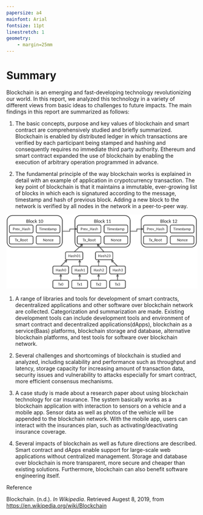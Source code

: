 ```yaml
---
papersize: a4
mainfont: Arial
fontsize: 11pt
linestretch: 1
geometry:
    - margin=25mm
---
```


# Summary

Blockchain is an emerging and fast-developing technology revolutionizing our world. In this report, we analyzed this technology in a variety of different views from basic ideas to challenges to future impacts. The main findings in this report are summarized as follows:

1. The basic concepts, purpose and key values of blockchain and smart contract are comprehensively studied and briefly summarized. Blockchain is enabled by distributed ledger in which transactions are verified by each participant being stamped and hashing and consequently requires no immediate third party authority. Ethereum and smart contract expanded the use of blockchain by enabling the execution of arbitrary operation programmed in advance. 

2. The fundamental principle of the way blockchain works is explained in detail with an example of application in crypotcurrency transaction. The key point of blockchain is that it maintains a immutable, ever-growing list of blocks in which each is signatured according to the message, timestamp and hash of previous block. Adding a new block to the network is verified by all nodes in the network in a peer-to-peer way.

![blockchain concept (Blockchain, n.d.)](./img/Bitcoin_Block_Data.png)

1. A range of libraries and tools for development of smart contracts, decentralized applications and other software over blockchain network are collected. Categorization and summarization are made. Existing development tools can include development tools and environment of smart contract and decentralized applications(dApps), blockchain as a service(Baas) platforms, blockchain storage and database, alternative blockchain platforms, and test tools for software over blockchain network.

2. Several challenges and shortcomings of blockchain is studied and analyzed, including scalability and performance such as throughput and latency, storage capacity for increasing amount of transaction data, security issues and vulnerability to attacks especially for smart contract, more efficient consensus mechanisms.

3. A case study is made about a research paper about using blockchain technology for car insurance. The system basically works as a blockchain application with interaction to sensors on a vehicle and a mobile app. Sensor data as well as photos of the vehicle will be appended to the blockchain network. With the mobile app, users can interact with the insurances plan, such as activating/deactivating insurance coverage. 

4. Several impacts of blockchain as well as future directions are described. Smart contract and dApps enable support for large-scale web applications without centralized management. Storage and database over blockchain is more transparent, more secure and cheaper than existing solutions. Furthermore, blockchain can also benefit software engineering itself. 

Reference

Blockchain. (n.d.). *In Wikipedia*. Retrieved Augest 8, 2019, from https://en.wikipedia.org/wiki/Blockchain